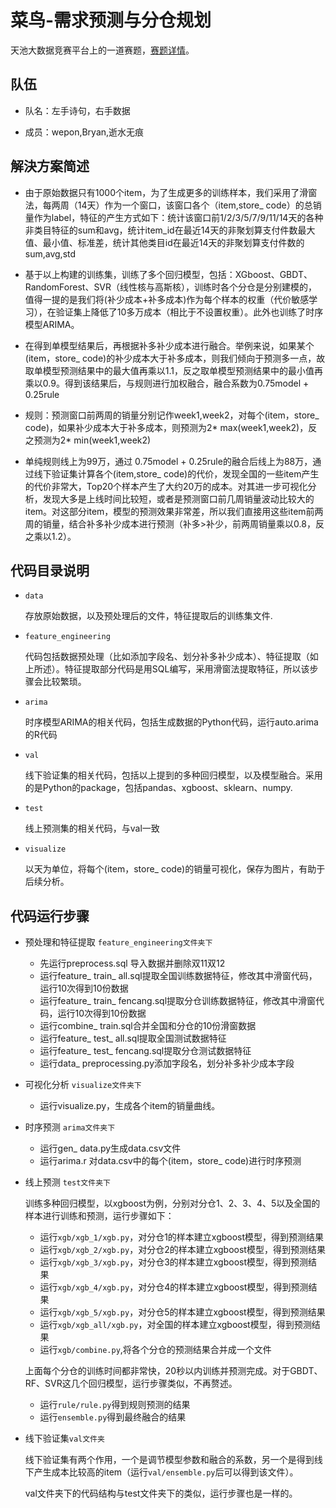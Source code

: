 # 菜鸟-需求预测与分仓规划

天池大数据竞赛平台上的一道赛题，[赛题详情](https://tianchi.shuju.aliyun.com/competition/introduction.htm?spm=0.0.5678.0.CXxahU&raceId=231530)。



## 队伍

- 队名：左手诗句，右手数据

- 成员：wepon,Bryan,逝水无痕


## 解決方案简述

- 由于原始数据只有1000个item，为了生成更多的训练样本，我们采用了滑窗法，每两周（14天）作为一个窗口，该窗口各个（item,store_ code）的总销量作为label，特征的产生方式如下：统计该窗口前1/2/3/5/7/9/11/14天的各种非类目特征的sum和avg，统计item_id在最近14天的非聚划算支付件数最大值、最小值、标准差，统计其他类目id在最近14天的非聚划算支付件数的sum,avg,std

- 基于以上构建的训练集，训练了多个回归模型，包括：XGboost、GBDT、RandomForest、SVR（线性核与高斯核），训练时各个分仓是分别建模的，值得一提的是我们将(补少成本+补多成本)作为每个样本的权重（代价敏感学习），在验证集上降低了10多万成本（相比于不设置权重）。此外也训练了时序模型ARIMA。

- 在得到单模型结果后，再根据补多补少成本进行融合。举例来说，如果某个(item，store_ code)的补少成本大于补多成本，则我们倾向于预测多一点，故取单模型预测结果中的最大值再乘以1.1，反之取单模型预测结果中的最小值再乘以0.9。得到该结果后，与规则进行加权融合，融合系数为0.75model + 0.25rule

- 规则：预测窗口前两周的销量分别记作week1,week2，对每个(item，store_ code)，如果补少成本大于补多成本，则预测为2* max(week1,week2)，反之预测为2* min(week1,week2) 

- 单纯规则线上为99万，通过 0.75model + 0.25rule的融合后线上为88万，通过线下验证集计算各个(item,store_ code)的代价，发现全国的一些item产生的代价非常大，Top20个样本产生了大约20万的成本。对其进一步可视化分析，发现大多是上线时间比较短，或者是预测窗口前几周销量波动比较大的item。对这部分item，模型的预测效果非常差，所以我们直接用这些item前两周的销量，结合补多补少成本进行预测（补多>补少，前两周销量乘以0.8，反之乘以1.2）。



## 代码目录说明

- `data`

	存放原始数据，以及预处理后的文件，特征提取后的训练集文件.

- `feature_engineering`

	代码包括数据预处理（比如添加字段名、划分补多补少成本）、特征提取（如上所述）。特征提取部分代码是用SQL编写，采用滑窗法提取特征，所以该步骤会比较繁琐。

- `arima`

	时序模型ARIMA的相关代码，包括生成数据的Python代码，运行auto.arima的R代码

- `val`

	线下验证集的相关代码，包括以上提到的多种回归模型，以及模型融合。采用的是Python的package，包括pandas、xgboost、sklearn、numpy.

- `test`

	线上预测集的相关代码，与val一致

- `visualize`

	以天为单位，将每个(item，store_ code)的销量可视化，保存为图片，有助于后续分析。


## 代码运行步骤

- 预处理和特征提取  `feature_engineering文件夹下`
	- 先运行preprocess.sql 导入数据并删除双11双12
	- 运行feature_ train_ all.sql提取全国训练数据特征，修改其中滑窗代码，运行10次得到10份数据
	- 运行feature_ train_ fencang.sql提取分仓训练数据特征，修改其中滑窗代码，运行10次得到10份数据
	- 运行combine_ train.sql合并全国和分仓的10份滑窗数据
	- 运行feature_ test_ all.sql提取全国测试数据特征
	- 运行feature_ test_ fencang.sql提取分仓测试数据特征
	- 运行data_ preprocessing.py添加字段名，划分补多补少成本字段

	

- 可视化分析 `visualize文件夹下`

	- 运行visualize.py，生成各个item的销量曲线。

- 时序预测 `arima文件夹下`

	- 运行gen_ data.py生成data.csv文件
	- 运行arima.r 对data.csv中的每个(item，store_ code)进行时序预测

- 线上预测 `test文件夹下`

	训练多种回归模型，以xgboost为例，分别对分仓1、2、3、4、5以及全国的样本进行训练和预测，运行步骤如下：

	- 运行`xgb/xgb_1/xgb.py`，对分仓1的样本建立xgboost模型，得到预测结果
	- 运行`xgb/xgb_2/xgb.py`，对分仓2的样本建立xgboost模型，得到预测结果
	- 运行`xgb/xgb_3/xgb.py`，对分仓3的样本建立xgboost模型，得到预测结果
	- 运行`xgb/xgb_4/xgb.py`，对分仓4的样本建立xgboost模型，得到预测结果
	- 运行`xgb/xgb_5/xgb.py`，对分仓5的样本建立xgboost模型，得到预测结果
	- 运行`xgb/xgb_all/xgb.py`，对全国的样本建立xgboost模型，得到预测结果
	- 运行`xgb/combine.py`,将各个分仓的预测结果合并成一个文件


	上面每个分仓的训练时间都非常快，20秒以内训练并预测完成。对于GBDT、RF、SVR这几个回归模型，运行步骤类似，不再赘述。

	- 运行`rule/rule.py`得到规则预测的结果
	- 运行`ensemble.py`得到最终融合的结果



- 线下验证集`val文件夹`

	线下验证集有两个作用，一个是调节模型参数和融合的系数，另一个是得到线下产生成本比较高的item（运行`val/ensemble.py`后可以得到该文件）。

	val文件夹下的代码结构与test文件夹下的类似，运行步骤也是一样的。

